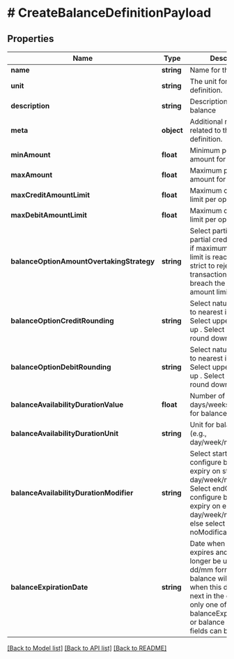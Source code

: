 # # CreateBalanceDefinitionPayload

## Properties

Name | Type | Description | Notes
------------ | ------------- | ------------- | -------------
**name** | **string** | Name for the balance |
**unit** | **string** | The unit for this balance definition. |
**description** | **string** | Description for the balance | [optional]
**meta** | **object** | Additional metadata related to the balance definition. | [optional]
**minAmount** | **float** | Minimum possible amount for balance | [optional]
**maxAmount** | **float** | Maximum possible amount for balance | [optional]
**maxCreditAmountLimit** | **float** | Maximum credit amount limit per operation | [optional]
**maxDebitAmountLimit** | **float** | Maximum debit amount limit per operation | [optional]
**balanceOptionAmountOvertakingStrategy** | **string** | Select partial to enable partial credit of balance if maximum balance limit is reaching. Select strict to reject the transaction if it will breach the max credit amount limit. | [optional] [default to 'strict']
**balanceOptionCreditRounding** | **string** | Select natural to round to nearest integer. Select upper to round up . Select lower to round down | [optional] [default to 'natural']
**balanceOptionDebitRounding** | **string** | Select natural to round to nearest integer. Select upper to round up . Select lower to round down | [optional] [default to 'natural']
**balanceAvailabilityDurationValue** | **float** | Number of days/weeks/month/year for balance expiry | [optional]
**balanceAvailabilityDurationUnit** | **string** | Unit for balance expiry (e.g., day/week/month/year). | [optional] [default to 'day']
**balanceAvailabilityDurationModifier** | **string** | Select startOfPeriod to configure balance expiry on start of day/week/month/year. Select endOfPeriod to configure balance expiry on end of day/week/month/year, else select noModification | [optional] [default to 'noModification']
**balanceExpirationDate** | **string** | Date when the balance expires and can no longer be used, in dd/mm format. The balance will be expired when this date appears next in the calendar and only one of balanceExpirationDate or balance availability fields can be used. | [optional]

[[Back to Model list]](../../README.md#models) [[Back to API list]](../../README.md#endpoints) [[Back to README]](../../README.md)

